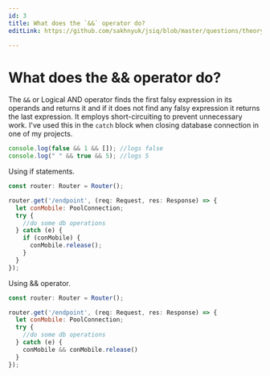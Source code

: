 ```yaml
---
id: 3
title: What does the `&&` operator do?
editLink: https://github.com/sakhnyuk/jsiq/blob/master/questions/theory-questions/2.md

---
```


# What does the && operator do?

The `&&` or Logical AND operator finds the first falsy expression in its operands and returns it and if it does not find
any falsy expression it returns the last expression. It employs short-circuiting to prevent unnecessary work. I've used
this in the `catch` block when closing database connection in one of my projects.

```javascript
console.log(false && 1 && []); //logs false
console.log(" " && true && 5); //logs 5
```

Using if statements.

```javascript
const router: Router = Router();

router.get('/endpoint', (req: Request, res: Response) => {
  let conMobile: PoolConnection;
  try {
    //do some db operations
  } catch (e) {
    if (conMobile) {
      conMobile.release();
    }
  }
});
```

Using && operator.

```javascript
const router: Router = Router();

router.get('/endpoint', (req: Request, res: Response) => {
  let conMobile: PoolConnection;
  try {
    //do some db operations
  } catch (e) {
    conMobile && conMobile.release()
  }
});
```

